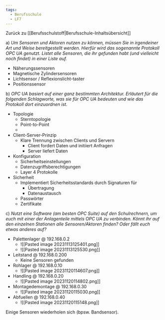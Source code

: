 ```yaml
---
tags:
  - Berufsschule
  - LF7
---
```

Zurück zu [[Berufsschulstoff|Berufsschule-Inhaltsübersicht]]

a) _Um Sensoren und Aktoren nutzen zu können, müssen Sie in irgendeiner Art und Weise bereitgestellt werden. Hierfür wird das sogenannte Protokoll OPC UA genutzt. Listet alle Sensoren, die ihr gefunden habt (und vielleicht noch findet) in einer Liste auf._

- Näherungssensoren
- Magnetische Zylindersensoren
- Lichtsensor / Reflexionslicht-taster
- Positionssensor

b) _OPC UA basiert auf einer ganz bestimmten Architektur. Erläutert für die folgenden Schlagworte, was sie für OPC UA bedeuten und wie das Protokoll dort einzuordnen ist._
- Topologie
	- Sterntopologie
	- Point-to-Point
	- 
- Client-Server-Prinzip
	- Klare Trennung zwischen Clients und Servern
		- Client fordert Daten und initiiert Anfragen
		- Server liefert Daten 
- Konfiguration
	- Sicherheitseinstellungen
	- Datenzugriffsberechtigungen
	- Layer 4 Protokolle
- Sicherheit
	- Implementiert Sicherheitsstandards durch Signaturen für
		- Übertragung
		- Datenaustausch
	- Passwörter
	- Zertifikate




c) _Nutzt eine Software (am besten OPC Suite) auf den Schulrechnern, um euch mit einer der Anlagenteile mittels OPC UA zu verbinden. Könnt ihr auf den einzelnen Stationen alle Sensoren/Aktoren finden? Oder fällt euch etwas anderes auf?_

- Palettenlager @ 192.168.0.2
	- ![[Pasted image 20231113125401.png]]
	- ![[Pasted image 20231113125530.png]]
- Leitstand @ 192.168.0.200
	- Keine Sensoren gefunden
- Rohlager @ 192.168.0.10
	- ![[Pasted image 20231120114607.png]]
- Handling @ 192.168.0.20
	- ![[Pasted image 20231120114802.png]]
- Montagedemontage @ 192.168.0.30
	- ![[Pasted image 20231120115030.png]]
- Abfuellen @ 192.168.0.40
	- ![[Pasted image 20231120115148.png]]

Einige Sensoren wiederholen sich (bpsw. Bandsensor).

